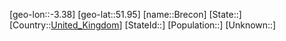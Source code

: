 ﻿---
location: [51.95,-3.38]
type: City
tags:
- geo/City


SpocWebEntityId: 29327
isDeleted: false
confidential: public

---
[geo-lon::-3.38]
[geo-lat::51.95]
[name::Brecon]
[State::]
[Country::[United_Kingdom](geo/Continent/Europe/United_Kingdom.md)]
[StateId::]
[Population::]
[Unknown::]


